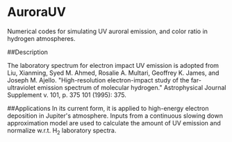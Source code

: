# AuroraUV
Numerical codes for simulating UV auroral emission, and color ratio in hydrogen atmospheres.

##Description

The laboratory spectrum for electron impact UV emission is adopted from Liu, Xianming,
Syed M. Ahmed, Rosalie A. Multari, Geoffrey K. James, and Joseph M. Ajello.
"High-resolution electron-impact study of the far-ultraviolet emission spectrum of
molecular hydrogen." Astrophysical Journal Supplement v. 101, p. 375 101 (1995): 375.


##Applications
In its current form, it is applied to high-energy electron deposition in Jupiter's
atmosphere. Inputs from a continuous slowing down approximation model are used to
calculate the amount of UV emission and normalize w.r.t. H$_{2}$ laboratory spectra.


